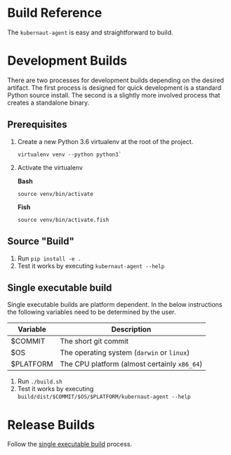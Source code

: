 # Build Reference

The `kubernaut-agent` is easy and straightforward to build.

# Development Builds

There are two processes for development builds depending on the desired artifact. The first process is designed for
quick development is a standard Python source install. The second is a slightly more involved process that creates a
standalone binary.

## Prerequisites

1. Create a new Python 3.6 virtualenv at the root of the project. 

    ```shell 
    virtualenv venv --python python3`
    ```
    
2. Activate the virtualenv

    **Bash**
    ```shell
    source venv/bin/activate
    ```
    
    **Fish**
    ```shell
    source venv/bin/activate.fish
    ```

## Source "Build"

1. Run `pip install -e .`
2. Test it works by executing `kubernaut-agent --help`

## Single executable build

Single executable builds are platform dependent. In the below instructions the following variables need to be determined by the user.

| Variable  | Description |
| --------- | ----------- |
| $COMMIT   | The short git commit |
| $OS       | The operating system (`darwin` or `linux`) |
| $PLATFORM | The CPU platform (almost certainly `x86_64`) |

1. Run `./build.sh`
2. Test it works by executing `build/dist/$COMMIT/$OS/$PLATFORM/kubernaut-agent --help`

# Release Builds

Follow the [single executable build](#single-executable-build) process.
